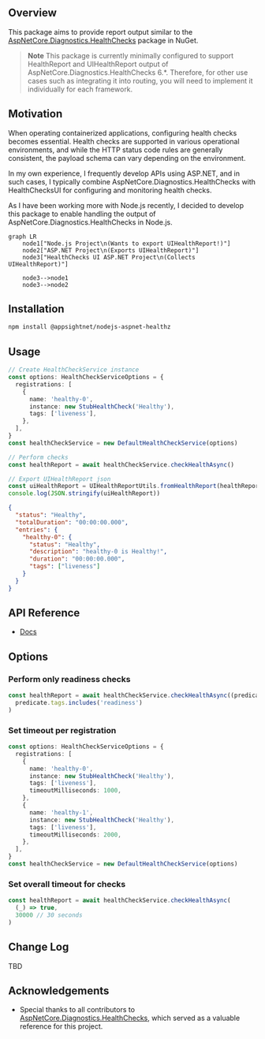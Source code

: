 ## Overview

This package aims to provide report output similar to the [AspNetCore.Diagnostics.HealthChecks](https://github.com/Xabaril/AspNetCore.Diagnostics.HealthChecks) package in NuGet.

> **Note**
> This package is currently minimally configured to support HealthReport and UIHealthReport output of AspNetCore.Diagnostics.HealthChecks 6.\*. Therefore, for other use cases such as integrating it into routing, you will need to implement it individually for each framework.

## Motivation

When operating containerized applications, configuring health checks becomes essential. Health checks are supported in various operational environments, and while the HTTP status code rules are generally consistent, the payload schema can vary depending on the environment.

In my own experience, I frequently develop APIs using ASP.NET, and in such cases, I typically combine AspNetCore.Diagnostics.HealthChecks with HealthChecksUI for configuring and monitoring health checks.

As I have been working more with Node.js recently, I decided to develop this package to enable handling the output of AspNetCore.Diagnostics.HealthChecks in Node.js.

```mermaid
graph LR
    node1["Node.js Project\n(Wants to export UIHealthReport!)"]
    node2["ASP.NET Project\n(Exports UIHealthReport)"]
    node3["HealthChecks UI ASP.NET Project\n(Collects UIHealthReport)"]

    node3-->node1
    node3-->node2
```

## Installation

```sh
npm install @appsightnet/nodejs-aspnet-healthz
```

## Usage

```ts
// Create HealthCheckService instance
const options: HealthCheckServiceOptions = {
  registrations: [
    {
      name: 'healthy-0',
      instance: new StubHealthCheck('Healthy'),
      tags: ['liveness'],
    },
  ],
}
const healthCheckService = new DefaultHealthCheckService(options)

// Perform checks
const healthReport = await healthCheckService.checkHealthAsync()

// Export UIHealthReport json
const uiHealthReport = UIHealthReportUtils.fromHealthReport(healthReport)
console.log(JSON.stringify(uiHealthReport))
```

```json
{
  "status": "Healthy",
  "totalDuration": "00:00:00.000",
  "entries": {
    "healthy-0": {
      "status": "Healthy",
      "description": "healthy-0 is Healthy!",
      "duration": "00:00:00.000",
      "tags": ["liveness"]
    }
  }
}
```

## API Reference

- [Docs](./docs/index.html)

## Options

### Perform only readiness checks

```ts
const healthReport = await healthCheckService.checkHealthAsync((predicate) =>
  predicate.tags.includes('readiness')
)
```

### Set timeout per registration

```ts
const options: HealthCheckServiceOptions = {
  registrations: [
    {
      name: 'healthy-0',
      instance: new StubHealthCheck('Healthy'),
      tags: ['liveness'],
      timeoutMilliseconds: 1000,
    },
    {
      name: 'healthy-1',
      instance: new StubHealthCheck('Healthy'),
      tags: ['liveness'],
      timeoutMilliseconds: 2000,
    },
  ],
}
const healthCheckService = new DefaultHealthCheckService(options)
```

### Set overall timeout for checks

```ts
const healthReport = await healthCheckService.checkHealthAsync(
  (_) => true,
  30000 // 30 seconds
)
```

## Change Log

TBD

## Acknowledgements

- Special thanks to all contributors to [AspNetCore.Diagnostics.HealthChecks](https://github.com/Xabaril/AspNetCore.Diagnostics.HealthChecks), which served as a valuable reference for this project.
